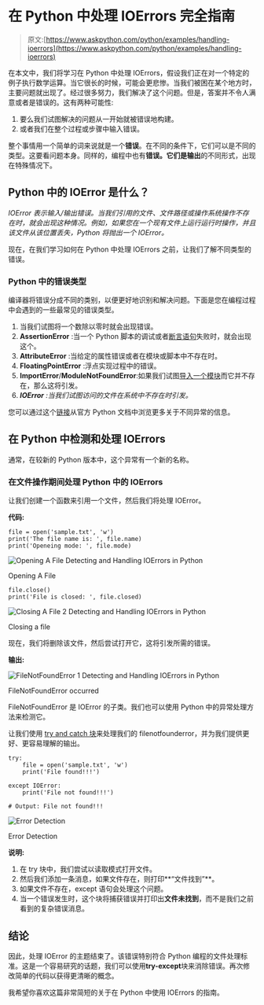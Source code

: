 # 在 Python 中处理 IOErrors 完全指南

> 原文:[https://www.askpython.com/python/examples/handling-ioerrors](https://www.askpython.com/python/examples/handling-ioerrors)

在本文中，我们将学习在 Python 中处理 IOErrors，假设我们正在对一个特定的例子执行数学运算。当它很长的时候，可能会更悲惨。当我们被困在某个地方时，主要问题就出现了。经过很多努力，我们解决了这个问题。但是，答案并不令人满意或者是错误的。这有两种可能性:

1.  要么我们试图解决的问题从一开始就被错误地构建。
2.  或者我们在整个过程或步骤中输入错误。

整个事情用一个简单的词来说就是一个**错误**。在不同的条件下，它们可以是不同的类型。这要看问题本身。同样的，编程中也有**错误。**它们是**输出**的不同形式，出现在特殊情况下。

## Python 中的 IOError 是什么？

*IOError 表示输入/输出错误。当我们引用的文件、文件路径或操作系统操作不存在时，就会出现这种情况。例如，如果您在一个现有文件上运行运行时操作，并且该文件从该位置丢失，Python 将抛出一个 IOError。*

现在，在我们学习如何在 Python 中处理 IOErrors 之前，让我们了解不同类型的错误。

### Python 中的错误类型

编译器将错误分成不同的类别，以便更好地识别和解决问题。下面是您在编程过程中会遇到的一些最常见的错误类型。

1.  当我们试图将一个数除以零时就会出现错误。
2.  **AssertionError** :当一个 Python 脚本的调试或者[断言语句](https://www.askpython.com/python/built-in-methods/assertions-in-python)失败时，就会出现这个。
3.  **AttributeError** :当给定的属性错误或者在模块或脚本中不存在时。
4.  **FloatingPointError** :浮点实现过程中的错误。
5.  **ImportError**/**ModuleNotFoundError**:如果我们试图[导入一个模块](https://www.askpython.com/python/python-import-statement)而它并不存在，那么这将引发。
6.  ***IOError** :当我们试图访问的文件在系统中不存在时引发。*

您可以通过这个[链接](https://docs.python.org/3/library/exceptions.html)从官方 Python 文档中浏览更多关于不同异常的信息。

## 在 Python 中检测和处理 IOErrors

通常，在较新的 Python 版本中，这个异常有一个新的名称。

### 在文件操作期间处理 Python 中的 IOErrors

让我们创建一个函数来引用一个文件，然后我们将处理 IOError。

**代码:**

```
file = open('sample.txt', 'w')
print('The file name is: ', file.name)
print('Openeing mode: ', file.mode)

```

![Opening A File Detecting and Handling IOErrors in Python](../Images/518fc42b9da2c13b695af0924dc4e2da.png)

Opening A File

```
file.close()
print('File is closed: ', file.closed)

```

![Closing A File 2 Detecting and Handling IOErrors in Python](../Images/114863d64ec4eff6cb2377a981616e03.png)

Closing a file

现在，我们将删除该文件，然后尝试打开它，这将引发所需的错误。

**输出:**

![FileNotFoundError 1 Detecting and Handling IOErrors in Python](../Images/ace4dbb6fd41875f4896ea9951a96516.png)

FileNotFoundError occurred

FileNotFoundError 是 IOError 的子类。我们也可以使用 Python 中的异常处理方法来检测它。

让我们使用 [try and catch 块](https://www.askpython.com/python/python-exception-handling)来处理我们的 filenotfounderror，并为我们提供更好、更容易理解的输出。

```
try:
    file = open('sample.txt', 'w')
    print('File found!!!')

except IOError:
    print('File not found!!!')

# Output: File not found!!!

```

![Error Detection](../Images/ec4a1fb57352f55941987b7eaaa70182.png)

Error Detection

**说明:**

1.  在 try 块中，我们尝试以读取模式打开文件。
2.  然后我们添加一条消息，如果文件存在，则打印**“文件找到”**。
3.  如果文件不存在，except 语句会处理这个问题。
4.  当一个错误发生时，这个块将捕获错误并打印出**文件未找到**，而不是我们之前看到的复杂错误消息。

## 结论

因此，处理 IOError 的主题结束了。该错误特别符合 Python 编程的文件处理标准。这是一个容易研究的话题，我们可以使用**try-except**块来消除错误。再次修改简单的代码以获得更清晰的概念。

我希望你喜欢这篇非常简短的关于在 Python 中使用 IOErrors 的指南。